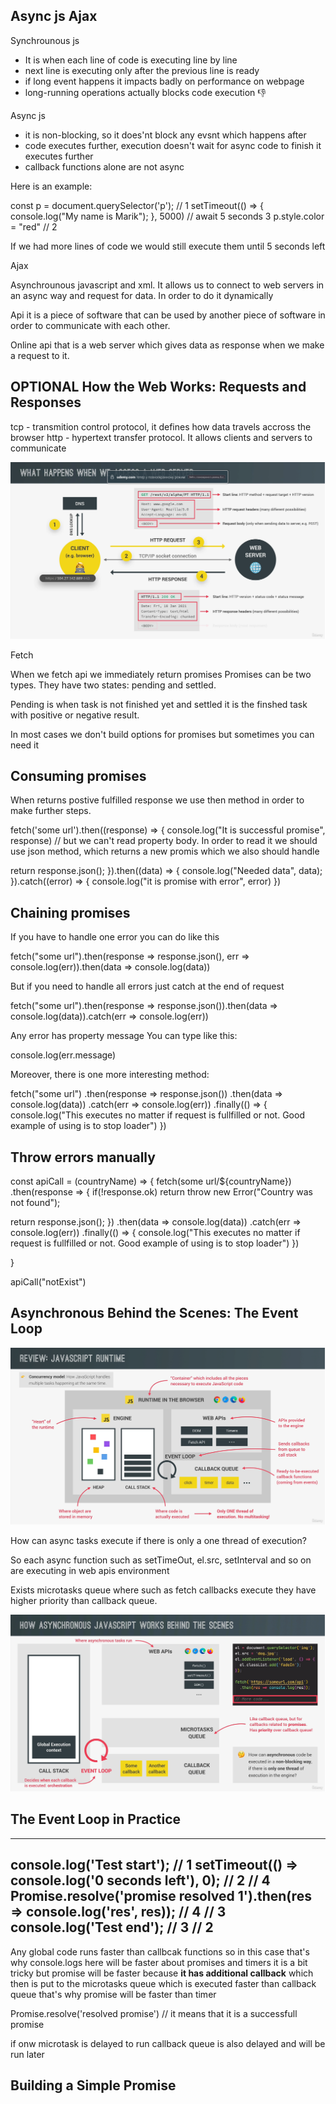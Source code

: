 ## Async js Ajax 

Synchrounous js

- It is when each line of code is executing line by line
- next line is executing only after the previous line is ready
- if long event happens it impacts badly on performance on webpage
- long-running operations actually blocks code execution 👎 

Async js
- it is non-blocking, so it does'nt block any evsnt which happens after
- code executes further, execution doesn't wait for async code to finish it executes further
- callback functions alone are not async 

Here is an example:

const p = document.querySelector('p'); // 1 
setTimeout(() => {
console.log("My name is Marik");
}, 5000) // await 5 seconds 3
p.style.color = "red" // 2 

If we had more lines of code we would still execute them until 5 seconds left

Ajax

Asynchrounous javascript and xml. It allows us to connect to web servers in an async way and request for data. In order to do it dynamically

Api it is a piece of software that can be used by another piece of software in order to communicate with each other. 

Online api that is a web server which gives data as response when we make a request to it.

## OPTIONAL How the Web Works: Requests and Responses

tcp - transmition control protocol, it defines how data travels accross the browser
http - hypertext transfer protocol. It allows clients and servers to communicate

<img src="./img/web_behind_scenes.png">

Fetch 

When we fetch api we immediately return promises
Promises can be two types. They have two states: pending and settled. 

Pending is when task is not finished yet and settled it is the finshed task with positive or negative result. 

In most cases we don't build options for promises but sometimes you can need it 

## Consuming promises 

When returns postive fulfilled response we use then method in order to make further steps. 

fetch('some url').then((response) => {
console.log("It is successful promise", response) // but we can't read property body. In order to read it we should use json method, which returns a new promis which we also should handle 

return response.json();
}).then((data) => {
console.log("Needed data", data);
}).catch((error) => {
console.log("it is promise with error", error)
}) 

## Chaining promises 

If you have to handle one error you can do like this 

fetch("some url").then(response => response.json(), err => console.log(err)).then(data => console.log(data))

But if you need to handle all errors just catch at the end of request 

fetch("some url").then(response => response.json()).then(data => console.log(data)).catch(err => console.log(err)) 

Any error has property message
You can type like this: 

console.log(err.message) 

Moreover, there is one more interesting method: 

fetch("some url")
.then(response => response.json())
.then(data => console.log(data))
.catch(err => console.log(err))
.finally(() => {
console.log("This executes no matter if request is fullfilled or not. Good example of using is to stop loader")
})


## Throw errors manually 

const apiCall = (countryName) => {
fetch(some url/${countryName})
.then(response => {
if(!response.ok) return throw new Error("Country was not found"); 

return response.json();
})
.then(data => console.log(data))
.catch(err => console.log(err))
.finally(() => {
console.log("This executes no matter if request is fullfilled or not. Good example of using is to stop loader")
})


} 

apiCall("notExist")

## Asynchronous Behind the Scenes: The Event Loop

<img src='./img/Asynchronous_Behind_the_Scenes.png'>

How can async tasks execute if there is only a one thread of execution?

So each async function such as setTimeOut, el.src, setInterval and so on are executing in web apis environment 

Exists microtasks queue where such as fetch callbacks execute they have higher priority than callback queue. 

<img src="./img/async_behind_scenes_2.png">

## The Event Loop in Practice
---------
console.log('Test start'); // 1
setTimeout(() => console.log('0 seconds left'), 0); // 2 // 4
Promise.resolve('promise resolved 1').then(res => console.log('res', res)); // 4 // 3
console.log('Test end'); // 3 // 2
----------
Any global code runs faster than callbcak functions so in this case that's why console.logs here will be faster
about promises and timers it is a bit tricky but promise will be faster because <b>it has additional callback</b> which then is put to the microtasks queue which is executed faster than callback queue that's why promise will be faster than timer

Promise.resolve('resolved promise') // it means that it is a successfull promise

if onw microtask is delayed to run callback queue is also delayed and will be run later

## Building a Simple Promise